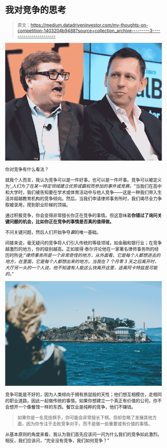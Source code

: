 # 我对竞争的思考

> 原文：<https://medium.datadriveninvestor.com/my-thoughts-on-competition-1403204b9488?source=collection_archive---------3----------------------->

![](img/e0dbf19411b65e9472db32176c88c3d2.png)

你对竞争有什么看法？

就我个人而言，我认为竞争可以是一件好事，也可以是一件坏事。竞争可以被定义为‘*,人们为了在某一特定领域建立优势或霸权而参加的事件或竞赛。*“当我们在高中和大学时，我们被告知要在学术或体育活动中与他人竞争——这是一种我们带入生活并超越教育机构的竞争倾向。然后，当我们申请律师事务所时，我们竭尽全力争取被录用，爬到职业阶梯的顶端。

通过积极竞争，你会变得非常擅长你正在竞争的事情。但这意味着**你错过了询问关键问题的机会，比如你正在竞争的事情是否真的值得做。**

不问关键问题，然后人们开始争夺*赢*的唯一基础。

间接来说，毫无疑问的竞争将人们引入传统的等级领域，如金融和银行业；在竞争越激烈的地方，你的级别越高。正如彼得·泰尔评论他在一家著名律师事务所的经历时所说:“*律师事务所是一个非常奇怪的地方，从外面看，它是每个人都想进去的地方，在里面，它是每个人都想出来的地方。当我在 7 个月零 3 天之后离开时，大厅另一头的一个人说，他不知道有人能这么快离开这里，逃离阿卡特兹是可能的。*”

![](img/96e45f820f1a98ce62e3b601da72bebb.png)

竞争可能是不好的，因为人类倾向于拥有旅鼠般的天性；他们想互相模仿，走相同的职业道路，因此一起做传统的事情。如果你想建立一个真正有价值的公司，你不会想开一个像餐馆一样的东西。餐饮业是纯粹的竞争，他们不赚钱。

> 如果你是一名竞技棋手，你可能会非常擅长下棋，但却忽略了发展其他方面，因为你专注于击败竞争对手，而不是做一些重要或有价值的事情。

从基本原则的角度来看，我认为我们首先应该问一问为什么我们的竞争如此激烈。相反，我们应该问，“完全没有竞争，我们如何竞争？”